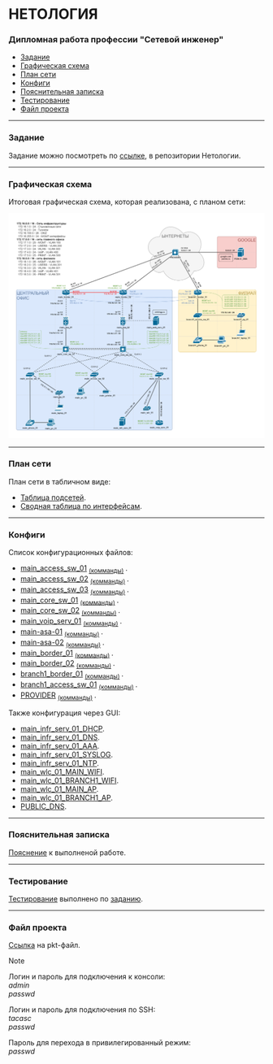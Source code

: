 #  НЕТОЛОГИЯ

### Дипломная работа профессии "Сетевой инженер"

- [Задание](#Задание)
- [Графическая схема](#Графическая-схема)
- [План сети](#План-сети)
- [Конфиги](#Конфиги)
- [Пояснительная записка](#Пояснительная-записка)
- [Тестирование](#Тестирование)
- [Файл проекта](#Файл-проекта)

---

### Задание

Задание можно посмотреть по [ссылке](https://github.com/netology-code/ntw-diplom/blob/main/README.md), в репозитории Нетологии.

---

### Графическая схема

Итоговая графическая схема, которая реализована, с планом сети:

<img src="source/layout.png" width="800">

---

### План сети

План сети в табличном виде:
- [Таблица подсетей](tables/subnets.md).
- [Сводная таблица по интерфейсам](tables/interfaces.md).

---

### Конфиги

Список конфигурационных файлов:
- [main_access_sw_01](configs/01-main_access_sw_01_startup-config) <sub> [(комманды)](commands/01-main_access_sw_01) </sub>.
- [main_access_sw_02](configs/02-main_access_sw_02_startup-config) <sub> [(комманды)](commands/02-main_access_sw_02) </sub>.
- [main_access_sw_03](configs/03-main_access_sw_03_startup-config) <sub> [(комманды)](commands/03-main_access_sw_03) </sub>.
- [main_core_sw_01](configs/04-main_core_sw_01_startup-config) <sub> [(комманды)](commands/04-main_core_sw_01) </sub>.
- [main_core_sw_02](configs/05-main_core_sw_02_startup-config) <sub> [(комманды)](commands/05-main_core_sw_02) </sub>.
- [main_voip_serv_01](configs/06-main_voip_serv_01_startup-config) <sub> [(комманды)](commands/06-main_voip_serv_01) </sub>.
- [main-asa-01](configs/07-main-asa-01_startup-config) <sub> [(комманды)](commands/07-main_asa_01) </sub>.
- [main-asa-02](configs/08-main-asa-02_startup-config) <sub> [(комманды)](commands/08-main_asa_02) </sub>.
- [main_border_01](configs/09-main_border_01_startup-config) <sub> [(комманды)](commands/09-main_border_01) </sub>.
- [main_border_02](configs/10-main_border_02_startup-config) <sub> [(комманды)](commands/10-main_border_02) </sub>.
- [branch1_border_01](configs/11-branch1_border_01_startup-config) <sub> [(комманды)](commands/11-branch1_border_01) </sub>.
- [branch1_access_sw_01](configs/12-branch1_access_sw_01_startup-config) <sub> [(комманды)](commands/12-branch1_access_sw_01) </sub>.
- [PROVIDER](configs/13-PROVIDER_startup-config) <sub> [(комманды)](commands/13-PROVIDER) </sub>.

Также конфигурация через GUI:
- [main_infr_serv_01_DHCP](configs_gui/01-main_infr_serv_01_DHCP.png).
- [main_infr_serv_01_DNS](configs_gui/02-main_infr_serv_01_DNS.png).
- [main_infr_serv_01_AAA](configs_gui/03-main_infr_serv_01_AAA.png).
- [main_infr_serv_01_SYSLOG](configs_gui/04-main_infr_serv_01_SYSLOG.png).
- [main_infr_serv_01_NTP](configs_gui/05-main_infr_serv_01_NTP.png).
- [main_wlc_01_MAIN_WIFI](configs_gui/06-main_wlc_01_MAIN_WIFI.png).
- [main_wlc_01_BRANCH1_WIFI](configs_gui/07-main_wlc_01_BRANCH1_WIFI.png).
- [main_wlc_01_MAIN_AP](configs_gui/08-main_wlc_01_MAIN_AP.png).
- [main_wlc_01_BRANCH1_AP](configs_gui/09-main_wlc_01_BRANCH1_AP.png).
- [PUBLIC_DNS](configs_gui/10_PUBLIC_DNS.png).

---

### Пояснительная записка

[Пояснение](https://github.com/mkAdmin11/crpnt-final/tree/main/explanation#пояснительная-записка) к выполненой работе.

---

### Тестирование

[Тестирование](https://github.com/mkAdmin11/crpnt-final/tree/main/testing#дипломная-работа-профессии-сетевой-инженер) выполнено по [заданию](https://github.com/netology-code/ntw-diplom/blob/main/README.md#тестирование).

---

### Файл проекта

[Ссылка](cpt/ntw-diplom.pkt) на pkt-файл.

> [!NOTE]
> Логин и пароль для подключения к консоли:  
> *admin*  
> *passwd*  
> 
> Логин и пароль для подключения по SSH:  
> *tacasc*  
> *passwd*  
> 
> Пароль для перехода в привилегированный режим:  
> *passwd*  
